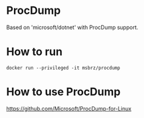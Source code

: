 # ProcDump
Based on 'microsoft/dotnet' with ProcDump support.

# How to run
`docker run --privileged -it msbrz/procdump`

# How to use ProcDump
https://github.com/Microsoft/ProcDump-for-Linux